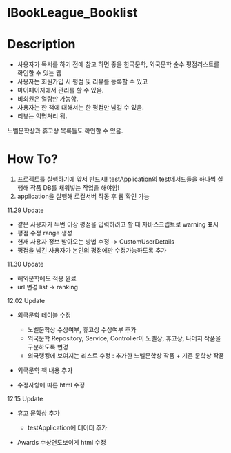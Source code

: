 # IBookLeague_Booklist

# Description
- 사용자가 독서를 하기 전에 참고 하면 좋을 한국문학, 외국문학 순수 평점리스트를 확인할 수 있는 웹
- 사용자는 회원가입 시 평점 및 리뷰를 등록할 수 있고
- 마이페이지에서 관리를 할 수 있음.
- 비회원은 열람만 가능함.
- 사용자는 한 책에 대해서는 한 평점만 남길 수 있음.
- 리뷰는 익명처리 됨.

노벨문학상과 휴고상 목록들도 확인할 수 있음.

# How To?
1. 프로젝트를 실행하기에 앞서 반드시! testApplication의 test메서드들을 하나씩 실행해 작품 DB를 채워넣는 작업을 해야함!
2. application을 실행해 로컬서버 작동 후 웹 확인 가능



11.29 Update
- 같은 사용자가 두번 이상 평점을 입력하려고 할 때 자바스크립트로 warning 표시
- 평점 수정 range 생성
- 현재 사용자 정보 받아오는 방법 수정 -> CustomUserDetails
- 평점을 남긴 사용자가 본인의 평점에만 수정가능하도록 추가
  

11.30 Update
- 해외문학에도 적용 완료
- url 변경 list -> ranking


12.02 Update
- 외국문학 테이블 수정
  - 노벨문학상 수상여부, 휴고상 수상여부 추가
  - 외국문학 Repository, Service, Controller이 노벨상, 휴고상, 나머지 작품을 구분하도록 변경
  - 외국랭킹에 보여지는 리스트 수정 : 추가한 노벨문학상 작품 + 기존 문학상 작품

- 외국문학 책 내용 추가

- 수정사항에 따른 html 수정


12.15 Update
- 휴고 문학상 추가
  - testApplication에 데이터 추가

- Awards 수상연도보이게 html 수정


